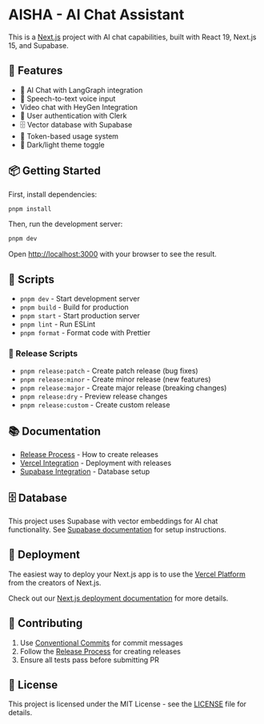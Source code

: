 # AISHA - AI Chat Assistant

This is a [Next.js](https://nextjs.org) project with AI chat capabilities, built with React 19, Next.js 15, and Supabase.

## 🚀 Features

- 🤖 AI Chat with LangGraph integration
- 🎤 Speech-to-text voice input
- Video chat with HeyGen Integration
- 👤 User authentication with Clerk
- 🗄️ Vector database with Supabase
- 🎯 Token-based usage system
- 🌙 Dark/light theme toggle

## 📦 Getting Started

First, install dependencies:

```bash
pnpm install
```

Then, run the development server:

```bash
pnpm dev
```

Open [http://localhost:3000](http://localhost:3000) with your browser to see the result.

## 🔧 Scripts

- `pnpm dev` - Start development server
- `pnpm build` - Build for production
- `pnpm start` - Start production server
- `pnpm lint` - Run ESLint
- `pnpm format` - Format code with Prettier

### 🚀 Release Scripts

- `pnpm release:patch` - Create patch release (bug fixes)
- `pnpm release:minor` - Create minor release (new features) 
- `pnpm release:major` - Create major release (breaking changes)
- `pnpm release:dry` - Preview release changes
- `pnpm release:custom` - Create custom release

## 📚 Documentation

- [Release Process](./docs/RELEASE_PROCESS.md) - How to create releases
- [Vercel Integration](./docs/VERCEL_RELEASE_INTEGRATION.md) - Deployment with releases
- [Supabase Integration](./README_SUPABASE.md) - Database setup

## 🗄️ Database

This project uses Supabase with vector embeddings for AI chat functionality. See [Supabase documentation](./README_SUPABASE.md) for setup instructions.

## 🚀 Deployment

The easiest way to deploy your Next.js app is to use the [Vercel Platform](https://vercel.com/new?utm_medium=default-template&filter=next.js&utm_source=create-next-app&utm_campaign=create-next-app-readme) from the creators of Next.js.

Check out our [Next.js deployment documentation](https://nextjs.org/docs/app/building-your-application/deploying) for more details.

## 📝 Contributing

1. Use [Conventional Commits](https://www.conventionalcommits.org/) for commit messages
2. Follow the [Release Process](./docs/RELEASE_PROCESS.md) for creating releases
3. Ensure all tests pass before submitting PR

## 📄 License

This project is licensed under the MIT License - see the [LICENSE](LICENSE) file for details.
